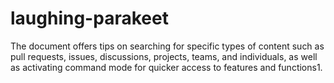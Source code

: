 # laughing-parakeet
The document offers tips on searching for specific types of content such as pull requests, issues, discussions, projects, teams, and individuals, as well as activating command mode for quicker access to features and functions1.

